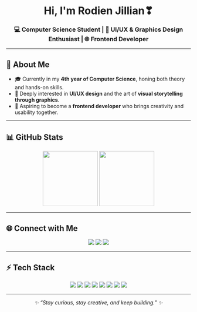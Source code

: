<h1 align="center">Hi, I'm Rodien Jillian❣</h1>
<h3 align="center">💻 Computer Science Student | 🎨 UI/UX & Graphics Design Enthusiast | 🌐 Frontend Developer</h3>

---

## 🌟 About Me  
- 🎓 Currently in my **4th year of Computer Science**, honing both theory and hands-on skills.  
- 🎨 Deeply interested in **UI/UX design** and the art of **visual storytelling through graphics**.  
- 🎯 Aspiring to become a **frontend developer** who brings creativity and usability together.  

---

## 📊 GitHub Stats  
<p align="center">
  <img src="https://github-readme-stats.vercel.app/api?username=RodienJillian&show_icons=true&theme=tokyonight" height="150"/>
  <img src="https://github-readme-stats.vercel.app/api/top-langs/?username=RodienJillian&layout=compact&theme=tokyonight" height="150"/>
</p>

---

## 🌐 Connect with Me  
<p align="center">
  <a href="https://www.facebook.com/rodienjillian.ellorando/"><img src="https://img.shields.io/badge/Facebook-1877F2?style=for-the-badge&logo=facebook&logoColor=white"/></a>
  <a href="https://www.instagram.com/jilliscious/"><img src="https://img.shields.io/badge/Instagram-E4405F?style=for-the-badge&logo=instagram&logoColor=white"/></a>
  <a href="mailto:jillianellorando@gmail.com"><img src="https://img.shields.io/badge/Email-D14836?style=for-the-badge&logo=gmail&logoColor=white"/></a>
</p>

---

## ⚡ Tech Stack  
<p align="center">
  <img src="https://img.shields.io/badge/C++-00599C?style=flat-square&logo=cplusplus&logoColor=white" />
  <img src="https://img.shields.io/badge/Python-3776AB?style=flat-square&logo=python&logoColor=white" />
  <img src="https://img.shields.io/badge/JavaScript-F7DF1E?style=flat-square&logo=javascript&logoColor=black" />
  <img src="https://img.shields.io/badge/React-20232A?style=flat-square&logo=react&logoColor=61DAFB" />
  <img src="https://img.shields.io/badge/Svelte-FF3E00?style=flat-square&logo=svelte&logoColor=white" />
  <img src="https://img.shields.io/badge/Canva-00C4CC?style=flat-square&logo=canva&logoColor=white" />
  <img src="https://img.shields.io/badge/Figma-F24E1E?style=flat-square&logo=figma&logoColor=white" />
  <img src="https://img.shields.io/badge/GIMP-5C5543?style=flat-square&logo=gimp&logoColor=white" />
</p> 

---

<p align="center">
  <i>✨ “Stay curious, stay creative, and keep building.” ✨</i>
</p>
